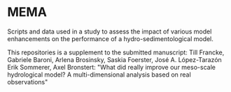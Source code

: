 # MEMA
Scripts and data used in a study to assess the impact of various model enhancements on the performance of a hydro-sedimentological model.

This repositories is a supplement to the submitted manuscript: 
Till Francke, Gabriele Baroni, Arlena Brosinsky, Saskia Foerster, José A. López-Tarazón Erik Sommerer, Axel Bronstert: "What did really improve our meso-scale hydrological model? A multi-dimensional analysis based on real observations"
